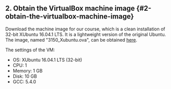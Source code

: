 ## 2. Obtain the VirtualBox machine image {#2-obtain-the-virtualbox-machine-image}

Download the machine image for our course, which is a clean installation of 32-bit XUbuntu 16.04.1 LTS. It is a lightweight version of the original Ubuntu. The image, named "3150\_Xubuntu.ova", can be obtained [here](https://gocuhk-my.sharepoint.com/personal/ericlo_cuhk_edu_hk/_layouts/15/guestaccess.aspx?docid=01be5a3cee9c641ef987c908cd5164c9a&authkey=Ac1Eqh-81cjU3LG4w37o3WY&e=46b623b0ff1d48369036d46c5d759665).

The settings of the VM:

* OS: XUbuntu 16.04.1 LTS \(32-bit\)
* CPU: 1
* Memory: 1 GB
* Disk: 10 GB
* GCC: 5.4.0



